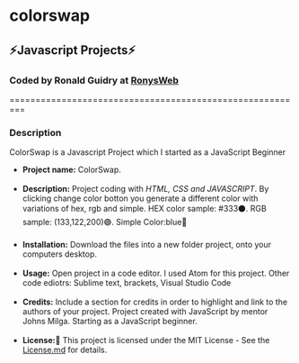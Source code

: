 # colorswap

<h2>⚡Javascript Projects⚡</h2>
<h3>Coded by Ronald Guidry at <a href="https://www.ronysweb.com/">RonysWeb</a></h3>
=========================================================

<h3>Description</h3>
<p>ColorSwap is a Javascript Project which I started as a JavaScript Beginner </p>

<ul>
 <li><strong>Project name:</strong> ColorSwap.</li><br>

 <li><strong>Description:</strong> Project coding with <em>HTML, CSS and JAVASCRIPT</em>. By clicking change color botton you generate a different color with variations of hex, rgb and simple. HEX color sample: #333⚫. RGB sample: (133,122,200)🟣. Simple Color:blue🔵</li><br>

 <li><strong>Installation:</strong> Download the files into a new folder project, onto your computers desktop.</li><br>

 <li><strong>Usage:</strong> Open project in a code editor. I used Atom for this project. Other code ediotrs: Sublime text, brackets, Visual Studio Code</li><br>

 <li><strong>Credits:</strong> Include a section for credits in order to highlight and link to the authors of your project. Project created with JavaScript by mentor Johns Milga. Starting as a JavaScript beginner.</li><br>

 <li><strong>License:📄</strong> This project is licensed under the MIT License - See the <a href="https://github.com/Ronysweb/colorswap/blob/main/License.md">License.md</a> for details.</li>
</ul>
